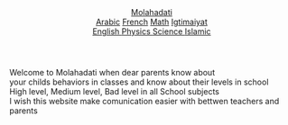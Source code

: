 <!DOCTYPE html>
<html lang="en">
<head>
    <title>Document</title>
    <link rel="stylesheet" href="c.css">
</head>
<body>
    <header>
        <nav>
            <section class="s1">
                <a class="t" href="h.html">Molahadati</a>
            </section>
            <section class="s2">
                <a class="t" href="page1.html">Arabic</a>
                <a class="t" href="page2.html">French</a>
                <a class="t" href="page3.html">Math</a>
                <a class="t" href="page4.html">Igtimaiyat</a>
                <section class="s3">
                    <a class="t" href="page5.html">English </a>
                    <a class="t" href="page6.html">Physics </a>
                    <a class="t" href="page7.html">Science </a>
                    <a class="t" href="page8.html">Islamic </a>
                </section>
            </section>
        </nav>
    </header>
    <div class="m">
        <p>Welcome to Molahadati when dear parents know about <br>
            your childs behaviors in classes and know about their levels in school <br>
            High level, Medium level, Bad level in all School subjects <br>
            I wish this website make comunication easier with bettwen teachers and parents 
        </p>
    </div>
